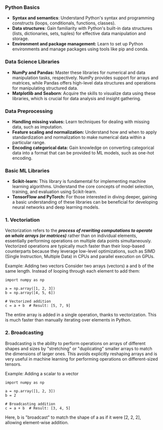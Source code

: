 ### Python Basics

- **Syntax and semantics**: Understand Python's syntax and programming constructs (loops, conditionals, functions, classes).
- **Data structures**: Gain familiarity with Python's built-in data structures (lists, dictionaries, sets, tuples) for effective data manipulation and storage.
- **Environment and package management:** Learn to set up Python environments and manage packages using tools like pip and conda.

### Data Science Libraries

- **NumPy and Pandas:** Master these libraries for numerical and data manipulation tasks, respectively. NumPy provides support for arrays and matrices, while Pandas offers high-level data structures and operations for manipulating structured data.
- **Matplotlib and Seaborn**: Acquire the skills to visualize data using these libraries, which is crucial for data analysis and insight gathering.

### Data Preprocessing

- **Handling missing values:** Learn techniques for dealing with missing data, such as imputation.
- **Feature scaling and normalization:** Understand how and when to apply standardization and normalization to make numerical data within a particular range.
- **Encoding categorical data:** Gain knowledge on converting categorical data into a format that can be provided to ML models, such as one-hot encoding.

### Basic ML Libraries

- **Scikit-learn:** This library is fundamental for implementing machine learning algorithms. Understand the core concepts of model selection, training, and evaluation using Scikit-learn.
- **TensorFlow and PyTorch:** For those interested in diving deeper, gaining a basic understanding of these libraries can be beneficial for developing neural networks and deep learning models.

### 1. Vectoriation

Vectorization refers to the **_process of rewriting computations to operate on whole arrays (or matrices)_** rather than on individual elements, essentially performing operations on multiple data points simultaneously. Vectorized operations are typically much faster than their loop-based counterparts because they leverage low-level optimizations, such as SIMD (Single Instruction, Multiple Data) in CPUs and parallel execution on GPUs.

Example: Adding two vectors Consider two arrays (vectors) a and b of the same length. Instead of looping through each element to add them:

```
import numpy as np

a = np.array([1, 2, 3])
b = np.array([4, 5, 6])

# Vectorized addition
c = a + b  # Result: [5, 7, 9]
```

The entire array is added in a single operation, thanks to vectorization. This is much faster than manually iterating over elements in Python.

### 2. Broadcasting

Broadcasting is the ability to perform operations on arrays of different shapes and sizes by "stretching" or "duplicating" smaller arrays to match the dimensions of larger ones. This avoids explicitly reshaping arrays and is very useful in machine learning for performing operations on different-sized tensors.

Example: Adding a scalar to a vector

```
import numpy as np

a = np.array([1, 2, 3])
b = 2

# Broadcasting addition
c = a + b  # Result: [3, 4, 5]
```

Here, b is "broadcast" to match the shape of a as if it were [2, 2, 2], allowing element-wise addition.
